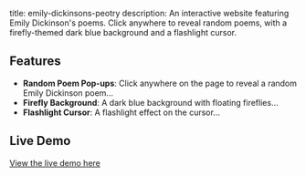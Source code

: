 title: emily-dickinsons-peotry
description: An interactive website featuring Emily Dickinson's poems. Click anywhere to reveal random poems, with a firefly-themed dark blue background and a flashlight cursor. 

## Features

- **Random Poem Pop-ups**: Click anywhere on the page to reveal a random Emily Dickinson poem...
- **Firefly Background**: A dark blue background with floating fireflies...
- **Flashlight Cursor**: A flashlight effect on the cursor...

## Live Demo
[View the live demo here](https://ruberduckeyy.github.io/Emily-dickinsons-poetry)
